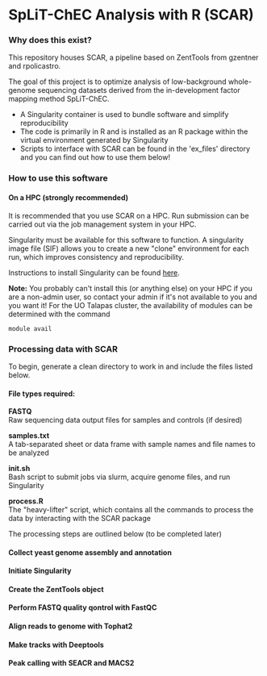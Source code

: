 # SpLiT-ChEC Analysis with R (SCAR)

### Why does this exist?

This repository houses SCAR, a pipeline based on ZentTools from gzentner and rpolicastro. 

The goal of this project is to optimize analysis of low-background whole-genome sequencing datasets derived from the in-development factor mapping method SpLiT-ChEC.

- A Singularity container is used to bundle software and simplify reproducibility
- The code is primarily in R and is installed as an R package within the virtual environment generated by Singularity
- Scripts to interface with SCAR can be found in the 'ex_files' directory and you can find out how to use them below!

### How to use this software

#### On a HPC (strongly recommended)

It is recommended that you use SCAR on a HPC. Run submission can be carried out via the job management system in your HPC.

Singularity must be available for this software to function. A singularity image file (SIF) allows you to create a new "clone" environment for each run, which improves consistency and reproducibility.

Instructions to install Singularity can be found [here](https://sylabs.io/guides/3.5/user-guide/quick_start.html#quick-installation-steps).  

**Note:** You probably can't install this (or anything else) on your HPC if you are a non-admin user, so contact your admin if it's not available to you and you want it! For the UO Talapas cluster, the availability of modules can be determined with the command

```
module avail
```

### Processing data with SCAR

To begin, generate a clean directory to work in and include the files listed below.

#### File types required:

**FASTQ**  
Raw sequencing data output files for samples and controls (if desired)

**samples.txt**  
A tab-separated sheet or data frame with sample names and file names to be analyzed

**init.sh**  
Bash script to submit jobs via slurm, acquire genome files, and run Singularity

**process.R**  
The "heavy-lifter" script, which contains all the commands to process the data by interacting with the SCAR package

The processing steps are outlined below (to be completed later)

#### Collect yeast genome assembly and annotation

#### Initiate Singularity

#### Create the ZentTools object

#### Perform FASTQ quality qontrol with FastQC

#### Align reads to genome with Tophat2

#### Make tracks with Deeptools

#### Peak calling with SEACR and MACS2






